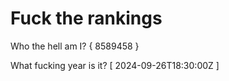 # Fuck the rankings

Who the hell am I?
{ 8589458 }

What fucking year is it?
[ 2024-09-26T18:30:00Z ]
